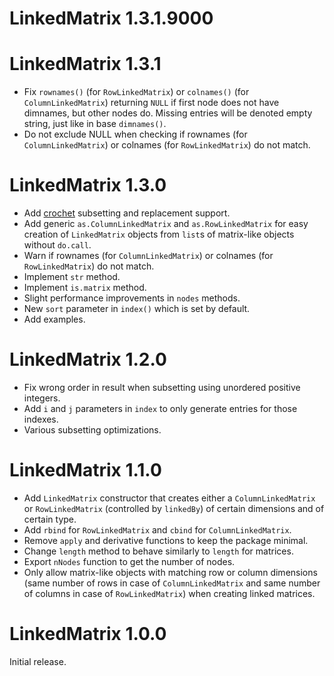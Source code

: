 # LinkedMatrix 1.3.1.9000


# LinkedMatrix 1.3.1

* Fix `rownames()` (for `RowLinkedMatrix`) or `colnames()` (for
  `ColumnLinkedMatrix`) returning `NULL` if first node does not have dimnames,
  but other nodes do. Missing entries will be denoted empty string, just like in
  base `dimnames()`.
* Do not exclude NULL when checking if rownames (for `ColumnLinkedMatrix`) or
  colnames (for `RowLinkedMatrix`) do not match.


# LinkedMatrix 1.3.0

* Add [crochet](https://cran.r-project.org/package=crochet) subsetting and
  replacement support.
* Add generic `as.ColumnLinkedMatrix` and `as.RowLinkedMatrix` for easy
  creation of `LinkedMatrix` objects from `list`s of matrix-like objects
  without `do.call`.
* Warn if rownames (for `ColumnLinkedMatrix`) or colnames (for
  `RowLinkedMatrix`) do not match.
* Implement `str` method.
* Implement `is.matrix` method.
* Slight performance improvements in `nodes` methods.
* New `sort` parameter in `index()` which is set by default.
* Add examples.


# LinkedMatrix 1.2.0

* Fix wrong order in result when subsetting using unordered positive integers.
* Add `i` and `j` parameters in `index` to only generate entries for those
  indexes.
* Various subsetting optimizations.


# LinkedMatrix 1.1.0

* Add `LinkedMatrix` constructor that creates either a `ColumnLinkedMatrix` or
  `RowLinkedMatrix` (controlled by `linkedBy`) of certain dimensions and of
  certain type.
* Add `rbind` for `RowLinkedMatrix` and `cbind` for `ColumnLinkedMatrix`.
* Remove `apply` and derivative functions to keep the package minimal.
* Change `length` method to behave similarly to `length` for matrices.
* Export `nNodes` function to get the number of nodes.
* Only allow matrix-like objects with matching row or column dimensions (same
  number of rows in case of `ColumnLinkedMatrix` and same number of columns in
  case of `RowLinkedMatrix`) when creating linked matrices.


# LinkedMatrix 1.0.0

Initial release.
